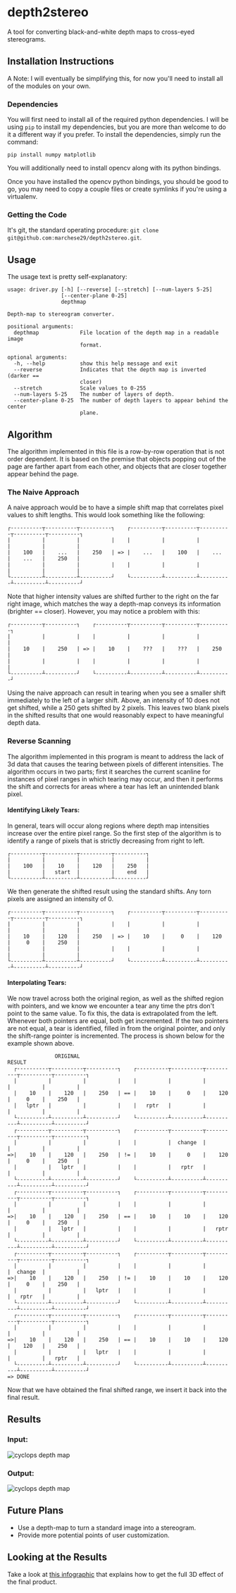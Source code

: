 # depth2stereo
A tool for converting black-and-white depth maps to cross-eyed stereograms.

## Installation Instructions
A Note: I will eventually be simplifying this, for now you'll need to install all of the modules on
your own.
### Dependencies
You will first need to install all of the required python dependencies.  I will be using `pip` to install my dependencies, but you are more than welcome to do it a different way if you prefer.  To install the dependencies, simply run the command:
```
pip install numpy matplotlib
```
You will additionally need to install opencv along with its python bindings.

Once you have installed the opencv python bindings, you should be good to go, you may need to copy a couple files or create symlinks if you're using a virtualenv.
### Getting the Code
It's git, the standard operating procedure: `git clone git@github.com:marchese29/depth2stereo.git`.

## Usage
The usage text is pretty self-explanatory:
```
usage: driver.py [-h] [--reverse] [--stretch] [--num-layers 5-25]
                 [--center-plane 0-25]
                 depthmap

Depth-map to stereogram converter.

positional arguments:
  depthmap             File location of the depth map in a readable image
                       format.

optional arguments:
  -h, --help           show this help message and exit
  --reverse            Indicates that the depth map is inverted (darker ==
                       closer)
  --stretch            Scale values to 0-255
  --num-layers 5-25    The number of layers of depth.
  --center-plane 0-25  The number of depth layers to appear behind the center
                       plane.

```

## Algorithm
The algorithm implemented in this file is a row-by-row operation that is not order dependent.  It is based on the premise that objects popping out of the page are farther apart from each other, and objects that are closer together appear behind the page.
### The Naive Approach
A naive approach would be to have a simple shift map that correlates pixel values to shift lengths. This would look something like the following:
```
┌----------┬----------┬----------┐    ┌----------┬----------┬----------┬----------┬----------┐
|          |          |          |    |          |          |          |          |          |
|    100   |    ...   |    250   | => |    ...   |    100   |    ...   |    ...   |    250   |
|          |          |          |    |          |          |          |          |          |
└----------┴----------┴----------┘    └----------┴----------┴----------┴----------┴----------┘
```
Note that higher intensity values are shifted further to the right on the far right image, which matches the way a depth-map conveys its information (brighter == closer). However, you may notice a problem with this:
```
┌----------┬----------┐    ┌----------┬----------┬----------┬----------┐
|          |          |    |          |          |          |          |
|    10    |    250   | => |    10    |    ???   |    ???   |    250   |
|          |          |    |          |          |          |          |
└----------┴----------┘    └----------┴----------┴----------┴----------┘
```
Using the naive approach can result in tearing when you see a smaller shift immediately to the left of a larger shift.  Above, an intensity of 10 does not get shifted, while a 250 gets shifted by 2 pixels.  This leaves two blank pixels in the shifted results that one would reasonably expect to have meaningful depth data.

### Reverse Scanning
The algorithm implemented in this program is meant to address the lack of 3d data that causes the tearing between pixels of different intensities.  The algorithm occurs in two parts; first it searches the current scanline for instances of pixel ranges in which tearing may occur, and then it performs the shift and corrects for areas where a tear has left an unintended blank pixel.
#### Identifying Likely Tears:
In general, tears will occur along regions where depth map intensities increase over the entire pixel range.  So the first step of the algorithm is to identify a range of pixels that is strictly decreasing from right to left.
```
┌----------┬----------┬----------┬----------┐
|          |          |          |          |
|    100   |    10    |    120   |    250   |
|          |   start  |          |    end   |
└----------┴----------┴----------┴----------┘
```
We then generate the shifted result using the standard shifts.  Any torn pixels are assigned an intensity of 0.
```
┌----------┬----------┬----------┐    ┌----------┬----------┬----------┬----------┬----------┐
|          |          |          |    |          |          |          |          |          |
|    10    |    120   |    250   | => |    10    |     0    |    120   |     0    |    250   |
|          |          |          |    |          |          |          |          |          |
└----------┴----------┴----------┘    └----------┴----------┴----------┴----------┴----------┘
```
#### Interpolating Tears:
We now travel across both the original region, as well as the shifted region with pointers, and we know we encounter a tear any time the ptrs don't point to the same value.  To fix this, the data is extrapolated from the left.  Whenever both pointers are equal, both get incremented.  If the two pointers are not equal, a tear is identified, filled in from the original pointer, and only the shift-range pointer is incremented.  The process is shown below for the example shown above.
```
               ORIGINAL                                          RESULT
  ┌----------┬----------┬----------┐    ┌----------┬----------┬----------┬----------┬----------┐
  |          |          |          |    |          |          |          |          |          |
  |    10    |    120   |    250   | == |    10    |     0    |    120   |     0    |    250   |
  |   lptr   |          |          |    |   rptr   |          |          |          |          |
  └----------┴----------┴----------┘    └----------┴----------┴----------┴----------┴----------┘
  ┌----------┬----------┬----------┐    ┌----------┬----------┬----------┬----------┬----------┐
  |          |          |          |    |          |  change  |          |          |          |
=>|    10    |    120   |    250   | != |    10    |     0    |    120   |     0    |    250   |
  |          |   lptr   |          |    |          |   rptr   |          |          |          |
  └----------┴----------┴----------┘    └----------┴----------┴----------┴----------┴----------┘
  ┌----------┬----------┬----------┐    ┌----------┬----------┬----------┬----------┬----------┐
  |          |          |          |    |          |          |          |          |          |
=>|    10    |    120   |    250   | == |    10    |    10    |    120   |     0    |    250   |
  |          |   lptr   |          |    |          |          |   rptr   |          |          |
  └----------┴----------┴----------┘    └----------┴----------┴----------┴----------┴----------┘
  ┌----------┬----------┬----------┐    ┌----------┬----------┬----------┬----------┬----------┐
  |          |          |          |    |          |          |          |  change  |          |
=>|    10    |    120   |    250   | != |    10    |    10    |    120   |     0    |    250   |
  |          |          |   lptr   |    |          |          |          |   rptr   |          |
  └----------┴----------┴----------┘    └----------┴----------┴----------┴----------┴----------┘
  ┌----------┬----------┬----------┐    ┌----------┬----------┬----------┬----------┬----------┐
  |          |          |          |    |          |          |          |          |          |
=>|    10    |    120   |    250   | == |    10    |    10    |    120   |    120   |    250   |
  |          |          |   lptr   |    |          |          |          |          |   rptr   |
  └----------┴----------┴----------┘    └----------┴----------┴----------┴----------┴----------┘
=> DONE
```
Now that we have obtained the final shifted range, we insert it back into the final result.

## Results
### Input:
![cyclops depth map](https://github.com/marchese29/depth2stereo/blob/master/examples/cyclops.jpg)
### Output:
![cyclops depth map](https://github.com/marchese29/depth2stereo/blob/master/examples/cyclops_result.png)

## Future Plans
* Use a depth-map to turn a standard image into a stereogram.
* Provide more potential points of user customization.

## Looking at the Results
Take a look at [this infographic](http://www.neilcreek.com/2008/02/28/how-to-see-3d-photos/) that explains how to get the full 3D effect of the final product.
